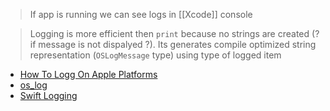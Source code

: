 > If app is running we can see logs in [[Xcode]]  console

> Logging is more efficient then `print` because no strings are created (? if message is not dispalyed ?). Its generates compile optimized string representation (`OSLogMessage` type) using type of logged item

- [How To Logg On Apple Platforms](How%20To%20Logg%20On%20Apple%20Platforms.md)
- [os_log](os_log.md)
- [Swift Logging](Swift%20Logging.md)